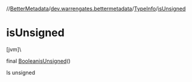 //[BetterMetadata](../../../index.md)/[dev.warrengates.bettermetadata](../index.md)/[TypeInfo](index.md)/[isUnsigned](is-unsigned.md)

# isUnsigned

[jvm]\

final [Boolean](https://docs.oracle.com/javase/8/docs/api/java/lang/Boolean.html)[isUnsigned](is-unsigned.md)()

Is unsigned
